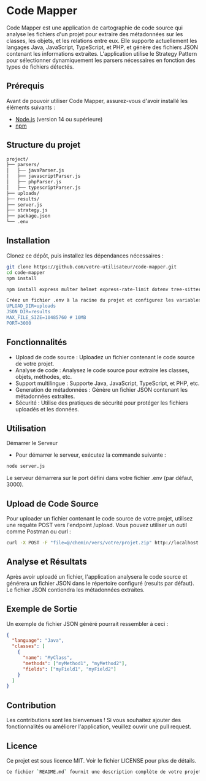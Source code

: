 # Code Mapper

Code Mapper est une application de cartographie de code source qui analyse les fichiers d'un projet pour extraire des métadonnées sur les classes, les objets, et les relations entre eux. Elle supporte actuellement les langages Java, JavaScript, TypeScript, et PHP, et génère des fichiers JSON contenant les informations extraites. L'application utilise le Strategy Pattern pour sélectionner dynamiquement les parsers nécessaires en fonction des types de fichiers détectés.

## Prérequis

Avant de pouvoir utiliser Code Mapper, assurez-vous d'avoir installé les éléments suivants :

- [Node.js](https://nodejs.org/) (version 14 ou supérieure)
- [npm](https://www.npmjs.com/)

## Structure du projet

```bash
project/
├── parsers/
│   ├── javaParser.js
│   ├── javascriptParser.js
│   ├── phpParser.js
│   ├── typescriptParser.js
├── uploads/
├── results/
├── server.js
├── strategy.js
├── package.json
└── .env
```

## Installation

Clonez ce dépôt, puis installez les dépendances nécessaires :

```bash
git clone https://github.com/votre-utilisateur/code-mapper.git
cd code-mapper
npm install
```

```bash
npm install express multer helmet express-rate-limit dotenv tree-sitter tree-sitter-java tree-sitter-javascript tree-sitter-typescript
```
```bash
Créez un fichier .env à la racine du projet et configurez les variables d'environnement comme suit :
UPLOAD_DIR=uploads
JSON_DIR=results
MAX_FILE_SIZE=10485760 # 10MB
PORT=3000
```

## Fonctionnalités
- Upload de code source : Uploadez un fichier contenant le code source de votre projet.
- Analyse de code : Analysez le code source pour extraire les classes, objets, méthodes, etc.
- Support multilingue : Supporte Java, JavaScript, TypeScript, et PHP, etc.
- Generation de métadonnées : Génère un fichier JSON contenant les métadonnées extraites.
- Sécurité : Utilise des pratiques de sécurité pour protéger les fichiers uploadés et les données.

## Utilisation
Démarrer le Serveur
- Pour démarrer le serveur, exécutez la commande suivante :

```bash
node server.js
```

Le serveur démarrera sur le port défini dans votre fichier .env (par défaut, 3000).

## Upload de Code Source
Pour uploader un fichier contenant le code source de votre projet, utilisez une requête POST vers l'endpoint /upload. Vous pouvez utiliser un outil comme Postman ou curl :

```bash
curl -X POST -F "file=@/chemin/vers/votre/projet.zip" http://localhost:3000/upload
```

## Analyse et Résultats
Après avoir uploadé un fichier, l'application analysera le code source et générera un fichier JSON dans le répertoire configuré (results par défaut). Le fichier JSON contiendra les métadonnées extraites.

## Exemple de Sortie
Un exemple de fichier JSON généré pourrait ressembler à ceci :

```json
{
  "language": "Java",
  "classes": [
    {
      "name": "MyClass",
      "methods": ["myMethod1", "myMethod2"],
      "fields": ["myField1", "myField2"]
    }
  ]
}
```

## Contribution
Les contributions sont les bienvenues ! Si vous souhaitez ajouter des fonctionnalités ou améliorer l'application, veuillez ouvrir une pull request.

## Licence
Ce projet est sous licence MIT. Voir le fichier LICENSE pour plus de détails.

```bash
Ce fichier `README.md` fournit une description complète de votre projet, y compris les prérequis, les instructions d'installation, les fonctionnalités, et des exemples d'utilisation. N'oubliez pas d'ajuster les liens et les informations spécifiques à votre projet, comme l'URL du dépôt GitHub, si nécessaire.
```